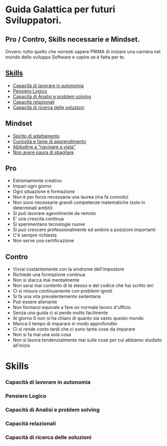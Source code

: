 # Guida Galattica per futuri Sviluppatori.
## Pro / Contro, Skills necessarie e Mindset.
Ovvero: tutto quello che vorresti sapere PRIMA di iniziare una carriera nel mondo dello sviluppo Software e capire se è fatta per te.

[Skills](#skills-1)
-----------------

- [Capacità di lavorare in autonomia](#capacità-di-lavorare-in-autonomia)
- [Pensiero Logico](#pensiero-logico)
- [Capacità di Analisi e problem solving](#capacità-di-analisi-e-problem-solving)
- [Capacità relazionali](#capacità-relazionali)
- [Capacità di ricerca delle soluzioni](#capacità-di-ricerca-delle-soluzioni)

## Mindset

- [Spirito di adattamento](#spirito-di-adattamento)
- [Curiosità e fame di apprendimento](#curiosità-e-fame-di-apprendimento)
- [Abitudine a "navigare a vista"](#abitudine-a-navigare-a-vista)
- [Non avere paura di sbagliare](#non-avere-paura-di-sbagliare)


## Pro

- Estremamente creativo
- Impari ogni giorno
- Ogni situazione è formazione
- Non è per forza necessaria una laurea (ma fa comodo)
- Non sono necessarie grandi competenze matematiche (solo in determinati ambiti)
- Si può lavorare agevolmente da remoto
- E' una crescita continua
- Si sperimentano tecnologie nuove
- Si può crescere professionalmente ed ambire a posizioni importanti
- C'è sempre richiesta
- Non serve una certificazione

## Contro

- Vivrai costantemente con la sindrome dell'impostore
- Richiede una formazione continua
- Non si stacca mai mentalmente
- Non sarai mai contento di te stesso e del codice che hai scritto ieri
- Ci si misura continuamente con problemi ignoti
- Si fa una vita prevalentemente sedentaria
- Può essere alienante
- Non formarsi equivale a fare un normale lavoro d'ufficio
- Senza una guida ci si perde molto facilmente
- Al giorno 0 non si ha chiaro di quanto sia vasto questo mondo
- Manca il tempo di imparare in modo approfondito
- Ci si rende conto tardi che ci sono tante cose da imparare
- Non si fa mai una sola cosa 
- Non si lavora tendenzialmente mai sulle cose per cui abbiamo studiato all'inizio



# Skills

### Capacità di lavorare in autonomia
### Pensiero Logico
### Capacità di Analisi e problem solving
### Capacità relazionali
### Capacità di ricerca delle soluzioni
